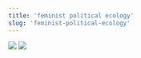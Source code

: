 ```yaml
---
title: 'feminist political ecology'
slug: 'feminist-political-ecology'
---
```



![](https://static.meri.garden/6fad842878cd8fd4b9e41254a383e946.png)
![](https://static.meri.garden/4e65455a8dfea821deaa30d01fe1d790.png)